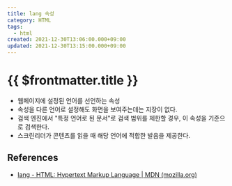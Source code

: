 ```yaml
---
title: lang 속성
category: HTML
tags:
  - html
created: 2021-12-30T13:06:00.000+09:00
updated: 2021-12-30T13:15:00.000+09:00
---
```


# {{ $frontmatter.title }}

- 웹페이지에 설정된 언어를 선언하는 속성
- 속성을 다른 언어로 설정해도 화면을 보여주는데는 지장이 없다.
- 검색 엔진에서 "특정 언어로 된 문서"로 검색 범위를 제한할 경우, 이 속성을 기준으로 검색한다.
- 스크린리더가 콘텐츠를 읽을 때 해당 언어에 적합한 발음을 제공한다.

## References

- [lang - HTML: Hypertext Markup Language | MDN (mozilla.org)](https://developer.mozilla.org/ko/docs/Web/HTML/Global_attributes/lang)
